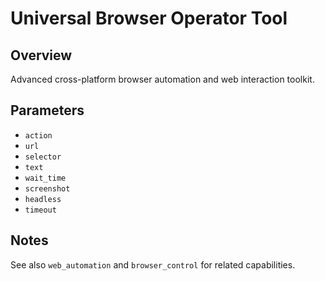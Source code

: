 # Universal Browser Operator Tool

## Overview
Advanced cross-platform browser automation and web interaction toolkit.

## Parameters
- `action`
- `url`
- `selector`
- `text`
- `wait_time`
- `screenshot`
- `headless`
- `timeout`

## Notes
See also `web_automation` and `browser_control` for related capabilities.

